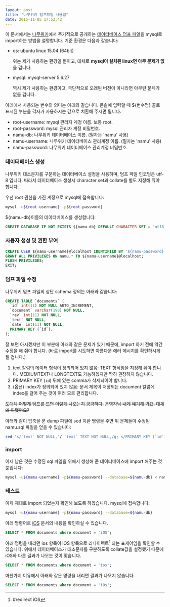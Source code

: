 ```yaml
---
layout: post
title: "나무위키 덤프파일 사용법"
date: 2015-11-05 17:53:42
---
```


이 문서에서는 [나무위키](https://namu.wiki)에서 주기적으로 공개하는 [데이터베이스 덤프 파일](https://namu.wiki/w/%EB%82%98%EB%AC%B4%EC%9C%84%ED%82%A4:%EB%8D%B0%EC%9D%B4%ED%84%B0%EB%B2%A0%EC%9D%B4%EC%8A%A4%20%EB%8D%A4%ED%94%84)을 mysql로 import하는 방법을 설명합니다. 기준 환경은 다음과 같습니다:

- os: ubuntu linux 15.04 (64bit)

    위는 제가 사용하는 환경일 뿐이고, 대체로 **mysql이 설치된 linux면 아무 문제가 없**을 겁니다.

- mysql: mysql-server 5.6.27

    역시 제가 사용하는 환경이고, 극단적으로 오래된 버전이 아니라면 아무런 문제가 없을 겁니다.

아래에서 사용되는 변수의 의미는 아래와 같습니다. 콘솔에 입력할 때 ${변수명} 꼴로 표시된 부분을 각자가 사용하시는 값으로 치환해 주시면 됩니다.

- root-username: mysql 관리자 계정 이름. 보통 root.
- root-password: mysql 관리자 계정 비밀번호.
- namu-db: 나무위키 데이터베이스 이름. (필자는 'namu' 사용)
- namu-username: 나무위키 데이터베이스 관리계정 이름. (필자는 'namu' 사용)
- namu-password: 나무위키 데이터베이스 관리계정 비밀번호.

### 데이터베이스 생성

나무위키 대소문자를 구분하는 데이터베이스 설정을 사용하며, 덤프 파일 인코딩은 utf-8 입니다. 따라서 데이터베이스 생성시 character set과 collate를 별도 지정해 줘야 합니다.

우선 root 권한을 가진 계정으로 mysql에 접속합니다:

```sh
mysql -u${root-username} -p${root-password}
```

${namu-db}이름의 데이터베이스를 생성합니다:

```sql
CREATE DATABASE IF NOT EXISTS ${namu-db} DEFAULT CHARACTER SET = 'utf8' DEFAULT COLLATE 'utf8_bin';
```

### 사용자 생성 및 권한 부여

```sql
CREATE USER ${namu-username}@localhost IDENTIFIED BY '${namu-password}';
GRANT ALL PRIVILEGES ON namu.* TO ${namu-username}@localhost;
FLUSH PRIVILEGES;
EXIT;
```

### 덤프 파일 수정

나무위키 덤프 파일의 상단 schema 정의는 아래와 같습니다:

```sql
CREATE TABLE `documents` (
  `id` int(11) NOT NULL AUTO_INCREMENT,
  `document` varchar(190) NOT NULL,
  `rev` int(11) NOT NULL,
  `text` NOT NULL,
  `date` int(11) NOT NULL,
  PRIMARY KEY (`id`),
);
```

잘 보면 아시겠지만 이 부분에 아래와 같은 문제가 있기 때문에, import 하기 전에 약간 수정을 해 줘야 합니다. (바로 import를 시도하면 아름다운 에러 메시지를 확인하시게 될 겁니다.)

1. text 칼럼의 데이터 형식이 정의되어 있지 않음: TEXT 형식임을 지정해 줘야 합니다. MEDIUMTEXT나 LONGTEXT도 가능하겠지만 딱히 권장하지 않습니다.
2. PRIMARY KEY (`id`) 뒤에 있는 comma가 삭제되어야 합니다.
3. (옵션) index가 정의되어 있지 않음: 문서 제목이 저장되는 document 칼럼에 index를 걸어 주는 것이 여러 모로 편리합니다.

~~도대체 어떻게 덤프를 뜨면 이렇게 나오는지 궁금하다.~~ ~~운영자님 내게 얘기해 봐요. 대체 왜 이랬어요?~~

아래와 같이 압축을 푼 dump 파일에 sed 치환 명령을 주면 위 문제들이 수정된 namu.sql 파일을 얻을 수 있습니다:

```sh
sed 's/`text` NOT NULL,'/'`text` TEXT NOT NULL,/g; s/PRIMARY KEY (`id`),'/'PRIMARY KEY (`id`),\n  INDEX `documents_document` (`document`)/g' namuwiki_20xxxxxxxxxxxx.sql > namu.sql
```

### import

이제 남은 것은 수정된 sql 파일을 위에서 생성해 준 데이터베이스에 import 해주는 것 뿐입니다:

```sh
mysql -u${namu-username} -p${namu-password} --database=${namu-db} < namu.sql
```

### 테스트

이제 제대로 import 되었는지 확인해 보도록 하겠습니다. mysql에 접속합니다:

```sh
mysql -u${namu-username} -p${namu-password} --database=${namu-db}
```

아래 명령어로 [iOS]() 문서의 내용을 확인하실 수 있습니다.

```sql
SELECT * FROM documents where document = 'iOS';
```

아래 명령을 내리면 ios 항목이 iOS 항목으로 리다이렉트[^1] 되는 표제어임을 확인할 수 있습니다. 위에서 데이터베이스가 대소문자를 구분하도록 collate값을 설정했기 때문에 iOS와 다른 결과가 나오는 것이 맞습니다.

```sql
SELECT * FROM documents where document = 'ios';
```

마찬가지 이유에서 아래와 같은 명령을 내리면 결과가 나오지 않습니다.

```sql
SELECT * FROM documents where document = 'iOs';
```

[^1]: #redirect iOS
